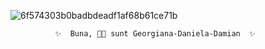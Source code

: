 ![6f574303b0badbdeadf1af68b61ce71b](https://github.com/user-attachments/assets/1fdd5ef6-5900-486c-ad9a-a8246d4c175e)

              ✨  Buna, 👋🏼 sunt Georgiana-Daniela-Damian  ✨





